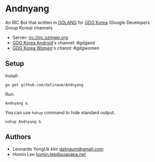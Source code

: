Andnyang
========

An IRC Bot that written in [GOLANG](http://golang.org/) for [GDG Korea](https://developers.google.com/groups/directory/south-korea) (Google Developers Group Korea) channels 
 * Server: [irc://irc.ozinger.org](irc://irc.ozinger.org)
 * [GDG Korea Android](https://plus.google.com/communities/100903743067544956282)'s channel: #gdgand
 * [GDG Korea Women](https://plus.google.com/communities/116463742909053357630)'s channl: #gdgwomen

Setup
-------
Install:

    go get github.com/dalinaum/Andnyang

Run:

    Andnyang &

You can use `hohup` command to hide standard output.

    nohup Andnyang &

Authors
-------
 * Leonardo YongUk kIm dalinaum@gmail.com
 * Homin Lee homin.lee@suapapa.net

